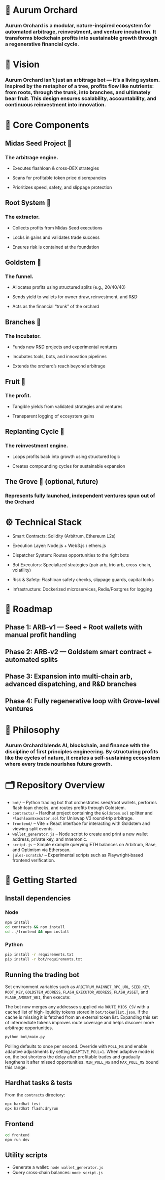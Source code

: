 # 🌳 Aurum Orchard

### Aurum Orchard is a modular, nature-inspired ecosystem for automated arbitrage, reinvestment, and venture incubation. It transforms blockchain profits into sustainable growth through a regenerative financial cycle.

# 🌟 Vision

### Aurum Orchard isn’t just an arbitrage bot — it’s a living system. Inspired by the metaphor of a tree, profits flow like nutrients: from roots, through the trunk, into branches, and ultimately bear fruit. This design ensures scalability, accountability, and continuous reinvestment into innovation.

# 🌱 Core Components

## Midas Seed Project 🌱
### The arbitrage engine.

- Executes flashloan & cross-DEX strategies

- Scans for profitable token price discrepancies

- Prioritizes speed, safety, and slippage protection

## Root System 🌳
### The extractor.

- Collects profits from Midas Seed executions

- Locks in gains and validates trade success

- Ensures risk is contained at the foundation

## Goldstem 🌟
### The funnel.

- Allocates profits using structured splits (e.g., 20/40/40)

- Sends yield to wallets for owner draw, reinvestment, and R&D

- Acts as the financial “trunk” of the orchard

## Branches 🌿
### The incubator.

- Funds new R&D projects and experimental ventures

- Incubates tools, bots, and innovation pipelines

- Extends the orchard’s reach beyond arbitrage

## Fruit 🍎
### The profit.

- Tangible yields from validated strategies and ventures
 
- Transparent logging of ecosystem gains

## Replanting Cycle 🔄
### The reinvestment engine.

- Loops profits back into growth using structured logic
 
- Creates compounding cycles for sustainable expansion

## The Grove 🌲 (optional, future)

### Represents fully launched, independent ventures spun out of the Orchard

# ⚙️ Technical Stack

- Smart Contracts: Solidity (Arbitrum, Ethereum L2s)

- Execution Layer: Node.js + Web3.js / ethers.js

- Dispatcher System: Routes opportunities to the right bots

- Bot Executors: Specialized strategies (pair arb, trio arb, cross-chain, volatility)

- Risk & Safety: Flashloan safety checks, slippage guards, capital locks

- Infrastructure: Dockerized microservices, Redis/Postgres for logging

# 🚀 Roadmap

## Phase 1: ARB-v1 — Seed + Root wallets with manual profit handling

## Phase 2: ARB-v2 — Goldstem smart contract + automated splits

## Phase 3: Expansion into multi-chain arb, advanced dispatching, and R&D branches

## Phase 4: Fully regenerative loop with Grove-level ventures

# 📜 Philosophy

### Aurum Orchard blends AI, blockchain, and finance with the discipline of first principles engineering. By structuring profits like the cycles of nature, it creates a self-sustaining ecosystem where every trade nourishes future growth.

# 🗂️ Repository Overview

- `bot/` – Python trading bot that orchestrates seed/root wallets, performs flash‑loan checks, and routes profits through Goldstem.
- `contracts/` – Hardhat project containing the `Goldstem.sol` splitter and `FlashloanExecutor.sol` for Uniswap V3 round‑trip arbitrage.
- `frontend/` – Vite + React interface for interacting with Goldstem and viewing split events.
- `wallet_generator.js` – Node script to create and print a new wallet address, private key, and mnemonic.
- `script.js` – Simple example querying ETH balances on Arbitrum, Base, and Optimism via Etherscan.
- `jules-scratch/` – Experimental scripts such as Playwright‑based frontend verification.

# 🚀 Getting Started

## Install dependencies

### Node

```bash
npm install
cd contracts && npm install
cd ../frontend && npm install
```

### Python

```bash
pip install -r requirements.txt
pip install -r bot/requirements.txt
```

## Running the trading bot

Set environment variables such as `ARBITRUM_MAINNET_RPC_URL`, `SEED_KEY`, `ROOT_KEY`, `GOLDSTEM_ADDRESS`, `FLASH_EXECUTOR_ADDRESS`, `FLASH_ASSET`, and `FLASH_AMOUNT_WEI`, then execute:

The bot now merges any addresses supplied via `ROUTE_MIDS_CSV` with a cached list of high-liquidity tokens stored in `bot/tokenlist.json`. If the cache is missing it is fetched from an external token list. Expanding this set of intermediate tokens improves route coverage and helps discover more arbitrage opportunities.

```bash
python bot/main.py
```

Polling defaults to once per second. Override with `POLL_MS` and enable adaptive
adjustments by setting `ADAPTIVE_POLL=1`. When adaptive mode is on, the bot
shortens the delay after profitable trades and gradually lengthens it after
missed opportunities. `MIN_POLL_MS` and `MAX_POLL_MS` bound this range.

## Hardhat tasks & tests

From the `contracts` directory:

```bash
npx hardhat test
npx hardhat flash:dryrun
```

## Frontend

```bash
cd frontend
npm run dev
```

## Utility scripts

- Generate a wallet: `node wallet_generator.js`
- Query cross‑chain balances: `node script.js`

